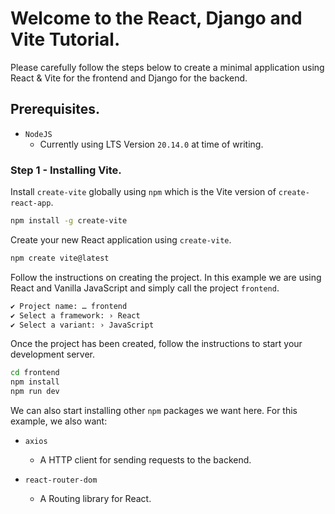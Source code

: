 # Welcome to the React, Django and Vite Tutorial.

Please carefully follow the steps below to create a minimal application using React & Vite for the frontend and Django for the backend.

## Prerequisites.

* `NodeJS`
  * Currently using LTS Version `20.14.0` at time of writing.
 
### Step 1 - Installing Vite.

Install `create-vite` globally using `npm` which is the Vite version of `create-react-app`.

```bash
npm install -g create-vite
```

Create your new React application using `create-vite`.

```bash
npm create vite@latest
```

Follow the instructions on creating the project. In this example we are using React and Vanilla JavaScript and simply call the project `frontend`.

```bash
✔ Project name: … frontend
✔ Select a framework: › React
✔ Select a variant: › JavaScript
```

Once the project has been created, follow the instructions to start your development server.

```bash
cd frontend
npm install
npm run dev
```

We can also start installing other `npm` packages we want here. For this example, we also want:

* `axios`
  * A HTTP client for sending requests to the backend.

* `react-router-dom`
  * A Routing library for React.
